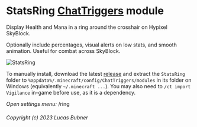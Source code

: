 # StatsRing [ChatTriggers](https://github.com/ChatTriggers/ChatTriggers) module
Display Health and Mana in a ring around the crosshair on Hypixel SkyBlock.

Optionally include percentages, visual alerts on low stats, and smooth animation. Useful for combat across SkyBlock.

![StatsRing](https://github.com/user-attachments/assets/12fdaaeb-db4d-4c34-886c-b4a1e29bb5a0)

To manually install, download the latest [release](https://github.com/bubner/StatsRing/releases/latest) and extract the `StatsRing` folder to `%appdata%/.minecraft/config/ChatTriggers/modules` in its folder on Windows (equivalently `~/.minecraft ...`).
You may also need to `/ct import Vigilance` in-game before use, as it is a dependency.

<i>Open settings menu:</i> /ring

###### Copyright (c) 2023 Lucas Bubner

